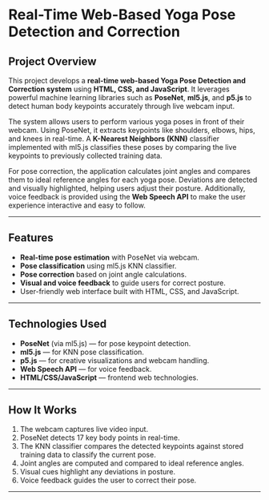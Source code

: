 # Real-Time Web-Based Yoga Pose Detection and Correction

## Project Overview

This project develops a **real-time web-based Yoga Pose Detection and Correction system** using **HTML, CSS, and JavaScript**. It leverages powerful machine learning libraries such as **PoseNet**, **ml5.js**, and **p5.js** to detect human body keypoints accurately through live webcam input.

The system allows users to perform various yoga poses in front of their webcam. Using PoseNet, it extracts keypoints like shoulders, elbows, hips, and knees in real-time. A **K-Nearest Neighbors (KNN)** classifier implemented with ml5.js classifies these poses by comparing the live keypoints to previously collected training data.

For pose correction, the application calculates joint angles and compares them to ideal reference angles for each yoga pose. Deviations are detected and visually highlighted, helping users adjust their posture. Additionally, voice feedback is provided using the **Web Speech API** to make the user experience interactive and easy to follow.

---

## Features

- **Real-time pose estimation** with PoseNet via webcam.
- **Pose classification** using ml5.js KNN classifier.
- **Pose correction** based on joint angle calculations.
- **Visual and voice feedback** to guide users for correct posture.
- User-friendly web interface built with HTML, CSS, and JavaScript.

---

## Technologies Used

- **PoseNet** (via ml5.js) — for pose keypoint detection.
- **ml5.js** — for KNN pose classification.
- **p5.js** — for creative visualizations and webcam handling.
- **Web Speech API** — for voice feedback.
- **HTML/CSS/JavaScript** — frontend web technologies.

---

## How It Works

1. The webcam captures live video input.
2. PoseNet detects 17 key body points in real-time.
3. The KNN classifier compares the detected keypoints against stored training data to classify the current pose.
4. Joint angles are computed and compared to ideal reference angles.
5. Visual cues highlight any deviations in posture.
6. Voice feedback guides the user to correct their pose.

---

